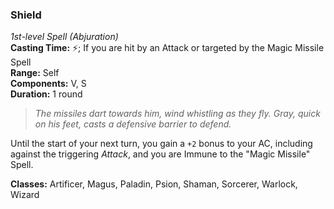 ### Shield  
*1st-level Spell (Abjuration)*  
**Casting Time:** ⚡; If you are hit by an Attack or targeted by the Magic Missile Spell  
**Range:** Self  
**Components:** V, S  
**Duration:** 1 round  

> *The missiles dart towards him, wind whistling as they fly. Gray, quick on his feet, casts a defensive barrier to defend.*

Until the start of your next turn, you gain a `+2` bonus to your AC, including against the triggering *Attack*, and you are Immune to the "Magic Missile" Spell.

**Classes:** Artificer, Magus, Paladin, Psion, Shaman, Sorcerer, Warlock, Wizard
